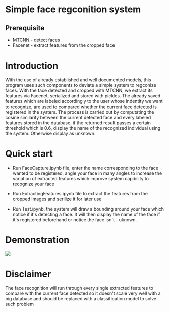 # Simple face regconition system
## Prerequisite

* MTCNN - detect faces
* Facenet - extract features from the cropped face

# Introduction 

With the use of already established and well documented models, this program uses such components to deviate a simple system to regconize faces. With the face detected and cropped with MTCNN, we extract its features via Facenet, serialized and stored with pickles. The already saved features which are labeled accordingly to the user whose indentity we want to recognize, are used to compared whether the current face detected is registered in the system. The process is carried out by computating the cosine similarity between the current detected face and every labeled features stored in the database, if the returned result passes a certain threshold which is 0.6, display the name of the recognized individual using the system. Otherwise display as unknown.

# Quick start

* Run FaceCapture.ipynb file, enter the name corresponding to the face wanted to be registered, angle your face in many angles to increase the variation of extracted features which improve system capibility to recognize your face

* Run ExtractingFeatures.ipynb file to extract the features from the cropped images and serilize it for later use

* Run Test.ipynb, the system will draw a bounding around your face which notice if it's detecting a face. It will then display the name of the face if it's registered beforehand or notice the face isn't - uknown.

 # Demonstration
 ![](https://github.com/HuyRand/Simple-Face-regconition-system/blob/main/demo.gif)

# Disclaimer 

The face recognition will run through every single extracted features to compare with the current face detected so it doesn't scale very well with a big database and should be replaced with a classification model to solve such problem



